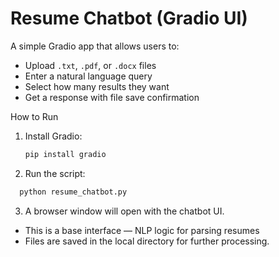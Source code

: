 # Resume Chatbot (Gradio UI)
A simple Gradio app that allows users to:
- Upload `.txt`, `.pdf`, or `.docx` files
- Enter a natural language query
- Select how many results they want
- Get a response with file save confirmation

 How to Run
1. Install Gradio:
   ```bash
   pip install gradio

2. Run the script:
 ```bash
   python resume_chatbot.py
   ```
3. A browser window will open with the chatbot UI.
* This is a base interface — NLP logic for parsing resumes 
* Files are saved in the local directory for further processing.






